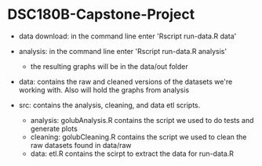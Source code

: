 # DSC180B-Capstone-Project
- data download: in the command line enter 'Rscript run-data.R data'
- analysis: in the command line enter 'Rscript run-data.R analysis'
  - the resulting graphs will be in the data/out folder 

- data: contains the raw and cleaned versions of the datasets we're working with. Also will hold the graphs from analysis
- src: contains the analysis, cleaning, and data etl scripts.
  - analysis: golubAnalysis.R contains the script we used to do tests and generate plots
  - cleaning: golubCleaning.R contains the script we used to clean the raw datasets found in data/raw
  - data: etl.R contains the scirpt to extract the data for run-data.R
